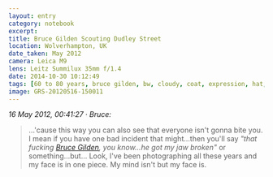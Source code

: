 ```yaml
--- 
layout: entry
category: notebook
excerpt:
title: Bruce Gilden Scouting Dudley Street
location: Wolverhampton, UK
date_taken: May 2012
camera: Leica M9
lens: Leitz Summilux 35mm f/1.4
date: 2014-10-30 10:12:49
tags: [60 to 80 years, bruce gilden, bw, cloudy, coat, expression, hat, magnum photos, man, overcast, photographer, street]
image: GRS-20120516-150011
---
```

_16 May 2012, 00:41:27 · Bruce:_

> …'cause this way you can also see that everyone isn't gonna bite you. I mean if you have one bad incident that might…then you'll say _"that fucking [Bruce Gilden](http://brucegilden.com "See Bruce's website."), you know…he got my jaw broken"_ or something…but… Look, I've been photographing all these years and my face is in one piece. My mind isn't but my face is.
